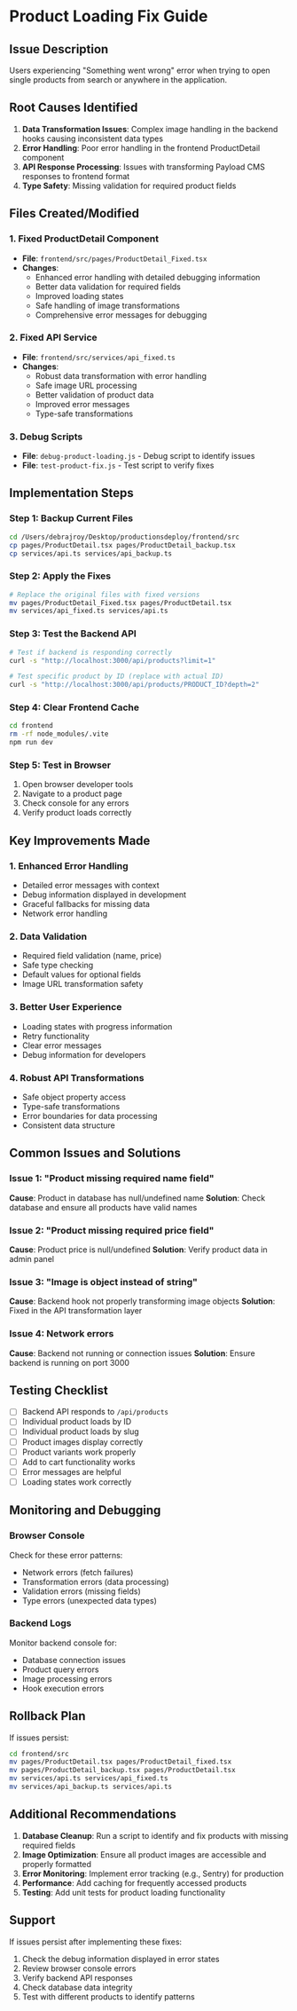# Product Loading Fix Guide

## Issue Description
Users experiencing "Something went wrong" error when trying to open single products from search or anywhere in the application.

## Root Causes Identified

1. **Data Transformation Issues**: Complex image handling in the backend hooks causing inconsistent data types
2. **Error Handling**: Poor error handling in the frontend ProductDetail component
3. **API Response Processing**: Issues with transforming Payload CMS responses to frontend format
4. **Type Safety**: Missing validation for required product fields

## Files Created/Modified

### 1. Fixed ProductDetail Component
- **File**: `frontend/src/pages/ProductDetail_Fixed.tsx`
- **Changes**:
  - Enhanced error handling with detailed debugging information
  - Better data validation for required fields
  - Improved loading states
  - Safe handling of image transformations
  - Comprehensive error messages for debugging

### 2. Fixed API Service
- **File**: `frontend/src/services/api_fixed.ts`
- **Changes**:
  - Robust data transformation with error handling
  - Safe image URL processing
  - Better validation of product data
  - Improved error messages
  - Type-safe transformations

### 3. Debug Scripts
- **File**: `debug-product-loading.js` - Debug script to identify issues
- **File**: `test-product-fix.js` - Test script to verify fixes

## Implementation Steps

### Step 1: Backup Current Files
```bash
cd /Users/debrajroy/Desktop/productionsdeploy/frontend/src
cp pages/ProductDetail.tsx pages/ProductDetail_backup.tsx
cp services/api.ts services/api_backup.ts
```

### Step 2: Apply the Fixes
```bash
# Replace the original files with fixed versions
mv pages/ProductDetail_Fixed.tsx pages/ProductDetail.tsx
mv services/api_fixed.ts services/api.ts
```

### Step 3: Test the Backend API
```bash
# Test if backend is responding correctly
curl -s "http://localhost:3000/api/products?limit=1"

# Test specific product by ID (replace with actual ID)
curl -s "http://localhost:3000/api/products/PRODUCT_ID?depth=2"
```

### Step 4: Clear Frontend Cache
```bash
cd frontend
rm -rf node_modules/.vite
npm run dev
```

### Step 5: Test in Browser
1. Open browser developer tools
2. Navigate to a product page
3. Check console for any errors
4. Verify product loads correctly

## Key Improvements Made

### 1. Enhanced Error Handling
- Detailed error messages with context
- Debug information displayed in development
- Graceful fallbacks for missing data
- Network error handling

### 2. Data Validation
- Required field validation (name, price)
- Safe type checking
- Default values for optional fields
- Image URL transformation safety

### 3. Better User Experience
- Loading states with progress information
- Retry functionality
- Clear error messages
- Debug information for developers

### 4. Robust API Transformations
- Safe object property access
- Type-safe transformations
- Error boundaries for data processing
- Consistent data structure

## Common Issues and Solutions

### Issue 1: "Product missing required name field"
**Cause**: Product in database has null/undefined name
**Solution**: Check database and ensure all products have valid names

### Issue 2: "Product missing required price field"
**Cause**: Product price is null/undefined
**Solution**: Verify product data in admin panel

### Issue 3: "Image is object instead of string"
**Cause**: Backend hook not properly transforming image objects
**Solution**: Fixed in the API transformation layer

### Issue 4: Network errors
**Cause**: Backend not running or connection issues
**Solution**: Ensure backend is running on port 3000

## Testing Checklist

- [ ] Backend API responds to `/api/products`
- [ ] Individual product loads by ID
- [ ] Individual product loads by slug
- [ ] Product images display correctly
- [ ] Product variants work properly
- [ ] Add to cart functionality works
- [ ] Error messages are helpful
- [ ] Loading states work correctly

## Monitoring and Debugging

### Browser Console
Check for these error patterns:
- Network errors (fetch failures)
- Transformation errors (data processing)
- Validation errors (missing fields)
- Type errors (unexpected data types)

### Backend Logs
Monitor backend console for:
- Database connection issues
- Product query errors
- Image processing errors
- Hook execution errors

## Rollback Plan

If issues persist:
```bash
cd frontend/src
mv pages/ProductDetail.tsx pages/ProductDetail_fixed.tsx
mv pages/ProductDetail_backup.tsx pages/ProductDetail.tsx
mv services/api.ts services/api_fixed.ts
mv services/api_backup.ts services/api.ts
```

## Additional Recommendations

1. **Database Cleanup**: Run a script to identify and fix products with missing required fields
2. **Image Optimization**: Ensure all product images are accessible and properly formatted
3. **Error Monitoring**: Implement error tracking (e.g., Sentry) for production
4. **Performance**: Add caching for frequently accessed products
5. **Testing**: Add unit tests for product loading functionality

## Support

If issues persist after implementing these fixes:
1. Check the debug information displayed in error states
2. Review browser console errors
3. Verify backend API responses
4. Check database data integrity
5. Test with different products to identify patterns